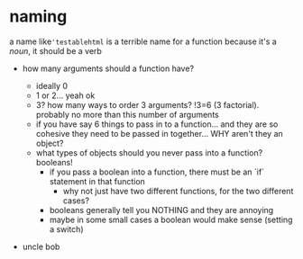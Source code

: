 # naming
a name like`'testablehtml` is a terrible name for a function because it's a _noun_, it should be a verb

- how many arguments should a function have?  
  - ideally 0  
  - 1 or 2... yeah ok  
  - 3? how many ways to order 3 arguments? !3=6 (3 factorial). probably no more than this number of arguments  
  - if you have say 6 things to pass in to a function... and they are so cohesive they need to be passed in together... WHY aren't they an object?  
  - what types of objects should you never pass into a function? booleans!  
      - if you pass a boolean into a function, there must be an \`if\` statement in that function  
          - why not just have two different functions, for the two different cases?  
      - booleans generally tell you NOTHING and they are annoying  
      - maybe in some small cases a boolean would make sense (setting a switch)

- uncle bob